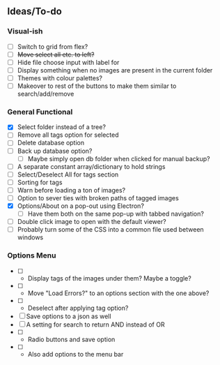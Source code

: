 ## Ideas/To-do

### Visual-ish
- [ ] Switch to grid from flex?
- [ ] ~~Move select all etc. to left?~~
- [ ] Hide file choose input with label for
- [ ] Display something when no images are present in the current folder
- [ ] Themes with colour palettes?
- [ ] Makeover to rest of the buttons to make them similar to search/add/remove

### General Functional
- [x] Select folder instead of a tree?
- [ ] Remove all tags option for selected
- [ ] Delete database option
- [ ] Back up database option?
  - [ ] Maybe simply open db folder when clicked for manual backup?
- [ ] A separate constant array/dictionary to hold strings
- [ ] Select/Deselect All for tags section
- [ ] Sorting for tags
- [ ] Warn before loading a ton of images?
- [ ] Option to sever ties with broken paths of tagged images
- [x] Options/About on a pop-out using Electron?
  - [ ] Have them both on the same pop-up with tabbed navigation?
- [ ] Double click image to open with the default viewer?
- [ ] Probably turn some of the CSS into a common file used between windows

### Options Menu
- [ ] * Display tags of the images under them? Maybe a toggle?
- [ ] * Move "Load Errors?" to an options section with the one above?
- [ ] * Deselect after applying tag option?
- [ ] Save options to a json as well
- [ ] A setting for search to return AND instead of OR
- [ ] * Radio buttons and save option
- [ ] * Also add options to the menu bar
